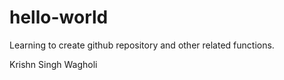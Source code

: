 # hello-world
Learning to create github repository and other related functions.

Krishn Singh
Wagholi
